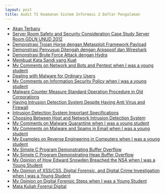 ```yaml
---
layout: post
title: Audit TI Keamanan Sistem Informasi 2 Daftar Pengalaman
---
```


<ul>
	<li><a href="https://0fajarpurnama0.github.io/pentest">Akan Terbaru</a></li>
	<li><a href="https://0fajarpurnama0.github.io/bachelor/2020/12/03/server-room-safety-security-consideration-server-room-gdln-unud.html">Server Room Safety and Security Consideration Case Study Server Room GDLN UNUD 2012</a></li>
	<li><a href="https://0fajarpurnama0.github.io/bachelor/2020/11/28/demonstrasi-trojan-horse-dengan-msfpayload.html">Demonstrasi Trojan Horse dengan Metasploit Framework Payload</a></li>
	<li><a href="https://0fajarpurnama0.github.io/bachelor/2020/10/15/demonstrasi-penyusup-ditengah-dengan-arpspoof-dan-wireshark.html">Demonstrasi Penyusup Ditengah dengan Arpspoof dan Wireshark</a></li>
	<li><a href="https://0fajarpurnama0.github.io/bachelor/2020/04/15/demonstrasi-brute-force-attack-dengan-hydra.html">Demonstrasi Brute Force Attack dengan Hydra</a></li>
	<li><a href="https://0fajarpurnama0.github.io/internet/2020/04/05/membuat-kata-sandi-kuat.html">Membuat Kata Sandi yang Kuat</a></li>
	<li><a href="https://0fajarpurnama0.github.io/masters/2020/07/06/comment-network-bot-pentest.html">My Comments on Network and Bots and Pentest when I was a young student</a></li>
	<li><a href="https://0fajarpurnama0.github.io/masters/2020/07/07/dealing-malware-ordinary-users.html">Dealing with Malware for Ordinary Users</a></li>
	<li><a href="https://0fajarpurnama0.github.io/masters/2020/07/08/comment-information-security-policy-Copy.html">My Comments on Information Security Policy when I was a young student</a></li>
	<li><a href="https://0fajarpurnama0.github.io/masters/2020/07/09/sop-malware-counter-measure-old-corporations.html">Malware Counter Measure Standard Operation Procedure in Old Corporations</a></li>
	<li><a href="https://0fajarpurnama0.github.io/masters/2020/07/10/intrusion-detection-system-despite-antivirus-firewall.html">Having Intrusion Detection System Despite Having Anti Virus and Firewall</a></li>
	<li><a href="https://0fajarpurnama0.github.io/masters/2020/07/11/intrusion-detection-system-important-specifications.html">Intrusion Detection System Important Specifications</a></li>
	<li><a href="https://0fajarpurnama0.github.io/masters/2020/07/12/choosing-between-host-and-network-intrusion-detection-system.html">Choosing Between Host and Network Intrusion Detection System</a></li>
	<li><a href="https://0fajarpurnama0.github.io/masters/2020/07/13/comment-malware-quarantine.html">My Comments on Malware Quarantine when I was a young student</a></li>
	<li><a href="https://0fajarpurnama0.github.io/masters/2020/07/14/comment-malware-spam-email.html">My Comments on Malware and Spams in Email when I was a young student</a></li>
	<li><a href="https://0fajarpurnama0.github.io/masters/2020/07/15/example-reverse-engineering-computers.html">My Examples on Reverse Engineering in Computers when I was a young student</a></li>
	<li><a href="https://0fajarpurnama0.github.io/masters/2020/07/16/simple-c-program-demonstrating-buffer-overflow.html">My Simple C Program Demonstrating Buffer Overflow</a></li>
	<li><a href="https://0fajarpurnama0.github.io/masters/2020/07/17/simple-c-program-demonstrating-heap-buffer-overflow.html">My Simple C Program Demonstrating Heap Buffer Overflow</a></li>
	<li><a href="https://0fajarpurnama0.github.io/masters/2020/07/18/opinion-how-edward-snowden-breach-nsa.html">My Opinion of How Edward Snowden Breached the NSA when I was a Young Student</a></li>
	<li><a href="https://0fajarpurnama0.github.io/masters/2020/07/20/opinion-xsscss-digital-forensic-crime-investigation.html">My Opinion of XSS/CSS, Digital Forensic, and Digital Crime Investigation when I was a Young Student</a></li>
	<li><a href="https://0fajarpurnama0.github.io/masters/2020/07/21/opinion-digital-forensic-steps.html">My Opinion on Digital Forensic Steps when I was a Young Student</a></li>
	<li><a href="../forensik-digital">Mata Kuliah Forensi Digital</a></li>
</ul>